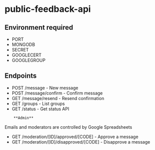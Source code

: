 # public-feedback-api

## Environment required

* PORT
* MONGODB
* SECRET
* GOOGLECERT
* GOOGLEGROUP

## Endpoints

* POST /message - New message
* POST /message/confirm - Confirm message
* GET /message/resend - Resend confirmation
* GET /groups - List groups
* GET /status - Get status API

```
    **Admin**
```
Emails and moderators are controlled by Google Spreadsheets
* GET /moderation/[ID]/approved/[CODE] - Approve a message
* GET /moderation/[ID]/disapproved/[CODE] - Disapprove a message
